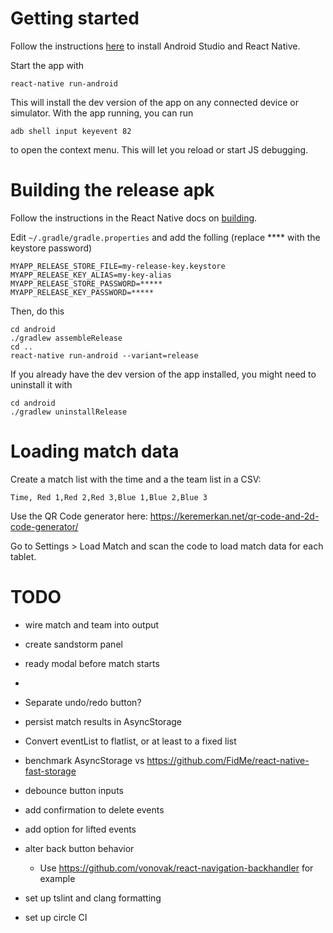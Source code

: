 # Getting started

Follow the instructions [here]() to install Android Studio and React Native.

Start the app with 

    react-native run-android

This will install the dev version of the app on any connected device or simulator.
With the app running, you can run 

    adb shell input keyevent 82

to open the context menu. This will let you reload or start JS debugging.

# Building the release apk

Follow the instructions in the React Native docs on [building](https://facebook.github.io/react-native/docs/signed-apk-android).

Edit `~/.gradle/gradle.properties` and add the folling (replace **** with the keystore password)

    MYAPP_RELEASE_STORE_FILE=my-release-key.keystore
    MYAPP_RELEASE_KEY_ALIAS=my-key-alias
    MYAPP_RELEASE_STORE_PASSWORD=*****
    MYAPP_RELEASE_KEY_PASSWORD=*****

Then, do this

    cd android
    ./gradlew assembleRelease
    cd ..
    react-native run-android --variant=release

If you already have the dev version of the app installed, you might need to uninstall it with

    cd android 
    ./gradlew uninstallRelease

# Loading match data

Create a match list with the time and a the team list in a CSV:

    Time, Red 1,Red 2,Red 3,Blue 1,Blue 2,Blue 3

Use the QR Code generator here: https://keremerkan.net/qr-code-and-2d-code-generator/

Go to Settings > Load Match and scan the code to load match data for each tablet.

# TODO

- wire match and team into output
- create sandstorm panel
- ready modal before match starts
- 
- Separate undo/redo button?
- persist match results in AsyncStorage
- Convert eventList to flatlist, or at least to a fixed list
- benchmark AsyncStorage vs https://github.com/FidMe/react-native-fast-storage
- debounce button inputs
- add confirmation to delete events
- add option for lifted events
- alter back button behavior
    - Use https://github.com/vonovak/react-navigation-backhandler for example

- set up tslint and clang formatting
- set up circle CI
